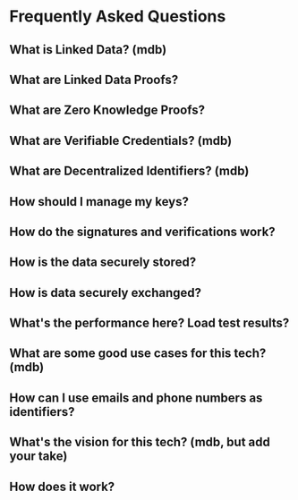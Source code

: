 # Frequently Asked Questions

## What is Linked Data? (mdb)

## What are Linked Data Proofs?

## What are Zero Knowledge Proofs?

## What are Verifiable Credentials? (mdb)

## What are Decentralized Identifiers? (mdb)

## How should I manage my keys?

## How do the signatures and verifications work?

## How is the data securely stored?

## How is data securely exchanged?

## What's the performance here? Load test results?

## What are some good use cases for this tech? (mdb)

## How can I use emails and phone numbers as identifiers?

## What's the vision for this tech? (mdb, but add your take)

## How does it work? 
